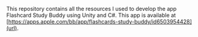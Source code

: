 This repository contains all the resources I used to develop the app Flashcard Study Buddy using Unity and C#. This app is available at [https://apps.apple.com/bb/app/flashcards-study-buddy/id6503954428](url).
